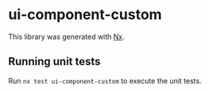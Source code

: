 # ui-component-custom

This library was generated with [Nx](https://nx.dev).

## Running unit tests

Run `nx test ui-component-custom` to execute the unit tests.
